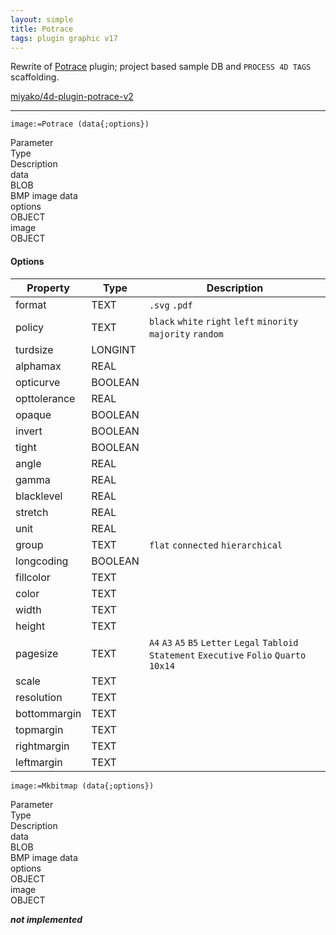 ```yaml
---
layout: simple
title: Potrace
tags: plugin graphic v17
---
```


Rewrite of [Potrace](http://potrace.sourceforge.net) plugin; project based sample DB and ``PROCESS 4D TAGS`` scaffolding.

<!--more-->

[miyako/4d-plugin-potrace-v2](https://github.com/miyako/4d-plugin-potrace-v2)

---

```
image:=Potrace (data{;options})
```

<div class="grid">
  <div class="syntax-th cell cell--2">Parameter</div>
  <div class="syntax-th cell cell--2">Type</div>
  <div class="syntax-th cell cell--8">Description</div>
  <div class="syntax-td cell cell--2">data</div>
  <div class="syntax-td cell cell--2">BLOB</div>
  <div class="syntax-td cell cell--8">BMP image data</div>  
  <div class="syntax-td cell cell--2">options</div>
  <div class="syntax-td cell cell--2">OBJECT</div>
  <div class="syntax-td cell cell--8"></div>  
  <div class="syntax-td cell cell--2">image</div>
  <div class="syntax-td cell cell--2">OBJECT</div>
  <div class="syntax-td cell cell--8"></div>    
</div>

#### Options

Property|Type|Description
------------|------|----
format|TEXT|``.svg`` ``.pdf``
policy|TEXT|``black`` ``white`` ``right`` ``left`` ``minority`` ``majority`` ``random``
turdsize|LONGINT|
alphamax|REAL|
opticurve|BOOLEAN|
opttolerance|REAL|
opaque|BOOLEAN|
invert|BOOLEAN|
tight|BOOLEAN|
angle|REAL|
gamma|REAL|
blacklevel|REAL|
stretch|REAL|
unit|REAL|
group|TEXT|``flat`` ``connected`` ``hierarchical``
longcoding|BOOLEAN|
fillcolor|TEXT|
color|TEXT|
width|TEXT|
height|TEXT|
pagesize|TEXT|``A4`` ``A3`` ``A5`` ``B5`` ``Letter`` ``Legal`` ``Tabloid`` ``Statement`` ``Executive`` ``Folio`` ``Quarto`` ``10x14``
scale|TEXT|
resolution|TEXT|
bottommargin|TEXT|
topmargin|TEXT|
rightmargin|TEXT|
leftmargin|TEXT|

```
image:=Mkbitmap (data{;options})
```

<div class="grid">
  <div class="syntax-th cell cell--2">Parameter</div>
  <div class="syntax-th cell cell--2">Type</div>
  <div class="syntax-th cell cell--8">Description</div>
  <div class="syntax-td cell cell--2">data</div>
  <div class="syntax-td cell cell--2">BLOB</div>
  <div class="syntax-td cell cell--8">BMP image data</div>  
  <div class="syntax-td cell cell--2">options</div>
  <div class="syntax-td cell cell--2">OBJECT</div>
  <div class="syntax-td cell cell--8"></div>  
  <div class="syntax-td cell cell--2">image</div>
  <div class="syntax-td cell cell--2">OBJECT</div>
  <div class="syntax-td cell cell--8"></div>    
</div>

***not implemented***
